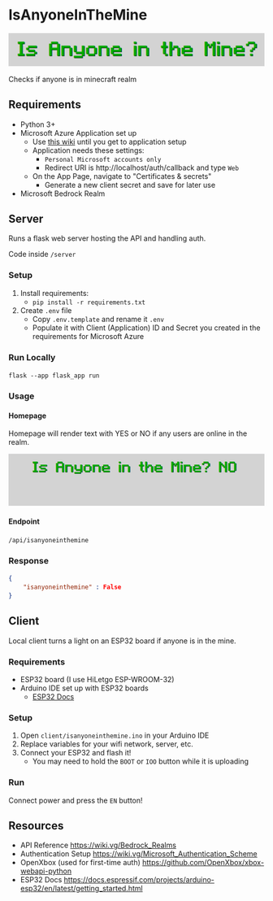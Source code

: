 # IsAnyoneInTheMine
![IsAnyoneInTheMine](docs\imgs\title.png)

 Checks if anyone is in minecraft realm

## Requirements
- Python 3+
- Microsoft Azure Application set up
  - Use [this wiki](https://wiki.vg/Microsoft_Authentication_Scheme#Microsoft_OAuth2_Flow) until you get to application setup
  - Application needs these settings:
    - `Personal Microsoft accounts only`
    - Redirect URI is http://localhost/auth/callback and type `Web`
  - On the App Page, navigate to "Certificates & secrets"
    - Generate a new client secret and save for later use
- Microsoft Bedrock Realm

## Server

Runs a flask web server hosting the API and handling auth.

Code inside `/server`

### Setup

1. Install requirements:
    - `pip install -r requirements.txt`
1. Create `.env` file
    - Copy `.env.template` and rename it `.env`
    - Populate it with Client (Application) ID and Secret you created in the requirements for Microsoft Azure

### Run Locally

`flask --app flask_app run`

### Usage

#### Homepage

Homepage will render text with YES or NO if any users are online in the realm.

![Homepage Screenshot](docs\imgs\homepage_screenshot.png)

#### Endpoint

`/api/isanyoneinthemine`

### Response

```json
{
    "isanyoneinthemine" : False
}
```

## Client

Local client turns a light on an ESP32 board if anyone is in the mine.

### Requirements
- ESP32 board (I use HiLetgo ESP-WROOM-32)
- Arduino IDE set up with ESP32 boards
    - [ESP32 Docs](https://docs.espressif.com/projects/arduino-esp32/en/latest/getting_started.html)

### Setup

1. Open `client/isanyoneinthemine.ino` in your Arduino IDE
2. Replace variables for your wifi network, server, etc.
3. Connect your ESP32 and flash it!
    - You may need to hold the `BOOT` or `IOO` button while it is uploading

### Run

Connect power and press the `EN` button!

## Resources
- API Reference https://wiki.vg/Bedrock_Realms
- Authentication Setup https://wiki.vg/Microsoft_Authentication_Scheme
- OpenXbox (used for first-time auth) https://github.com/OpenXbox/xbox-webapi-python
- ESP32 Docs https://docs.espressif.com/projects/arduino-esp32/en/latest/getting_started.html